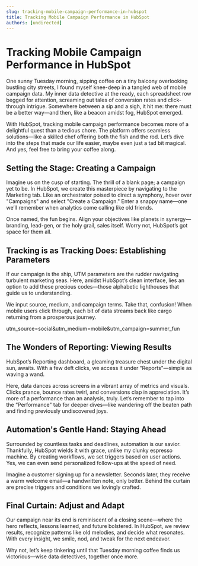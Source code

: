 ```yaml
---
slug: tracking-mobile-campaign-performance-in-hubspot
title: Tracking Mobile Campaign Performance in HubSpot
authors: [undirected]
---
```


# Tracking Mobile Campaign Performance in HubSpot

One sunny Tuesday morning, sipping coffee on a tiny balcony overlooking bustling city streets, I found myself knee-deep in a tangled web of mobile campaign data. My inner data detective at the ready, each spreadsheet row begged for attention, screaming out tales of conversion rates and click-through intrigue. Somewhere between a sip and a sigh, it hit me: there must be a better way—and then, like a beacon amidst fog, HubSpot emerged.

With HubSpot, tracking mobile campaign performance becomes more of a delightful quest than a tedious chore. The platform offers seamless solutions—like a skilled chef offering both the fish and the rod. Let’s dive into the steps that made our life easier, maybe even just a tad bit magical. And yes, feel free to bring your coffee along.

## Setting the Stage: Creating a Campaign

Imagine us on the cusp of starting. The thrill of a blank page; a campaign yet to be. In HubSpot, we create this masterpiece by navigating to the Marketing tab. Like an orchestrator poised to direct a symphony, hover over "Campaigns" and select "Create a Campaign." Enter a snappy name—one we’ll remember when analytics come calling like old friends.

Once named, the fun begins. Align your objectives like planets in synergy—branding, lead-gen, or the holy grail, sales itself. Worry not, HubSpot’s got space for them all.

## Tracking is as Tracking Does: Establishing Parameters

If our campaign is the ship, UTM parameters are the rudder navigating turbulent marketing seas. Here, amidst HubSpot’s clean interface, lies an option to add these precious codes—those alphabetic lighthouses that guide us to understanding. 

We input source, medium, and campaign terms. Take that, confusion! When mobile users click through, each bit of data streams back like cargo returning from a prosperous journey.


utm_source=social&utm_medium=mobile&utm_campaign=summer_fun


## The Wonders of Reporting: Viewing Results

HubSpot’s Reporting dashboard, a gleaming treasure chest under the digital sun, awaits. With a few deft clicks, we access it under “Reports"—simple as waving a wand.

Here, data dances across screens in a vibrant array of metrics and visuals. Clicks prance, bounce rates twirl, and conversions clap in appreciation. It’s more of a performance than an analysis, truly. Let’s remember to tap into the “Performance" tab for deeper dives—like wandering off the beaten path and finding previously undiscovered joys.

## Automation's Gentle Hand: Staying Ahead

Surrounded by countless tasks and deadlines, automation is our savior. Thankfully, HubSpot wields it with grace, unlike my clunky espresso machine. By creating workflows, we set triggers based on user actions. Yes, we can even send personalized follow-ups at the speed of need.

Imagine a customer signing up for a newsletter. Seconds later, they receive a warm welcome email—a handwritten note, only better. Behind the curtain are precise triggers and conditions we lovingly crafted.

## Final Curtain: Adjust and Adapt

Our campaign near its end is reminiscent of a closing scene—where the hero reflects, lessons learned, and future bolstered. In HubSpot, we review results, recognize patterns like old melodies, and decide what resonates. With every insight, we smile, nod, and tweak for the next endeavor.

Why not, let’s keep tinkering until that Tuesday morning coffee finds us victorious—wise data detectives, together once more.
